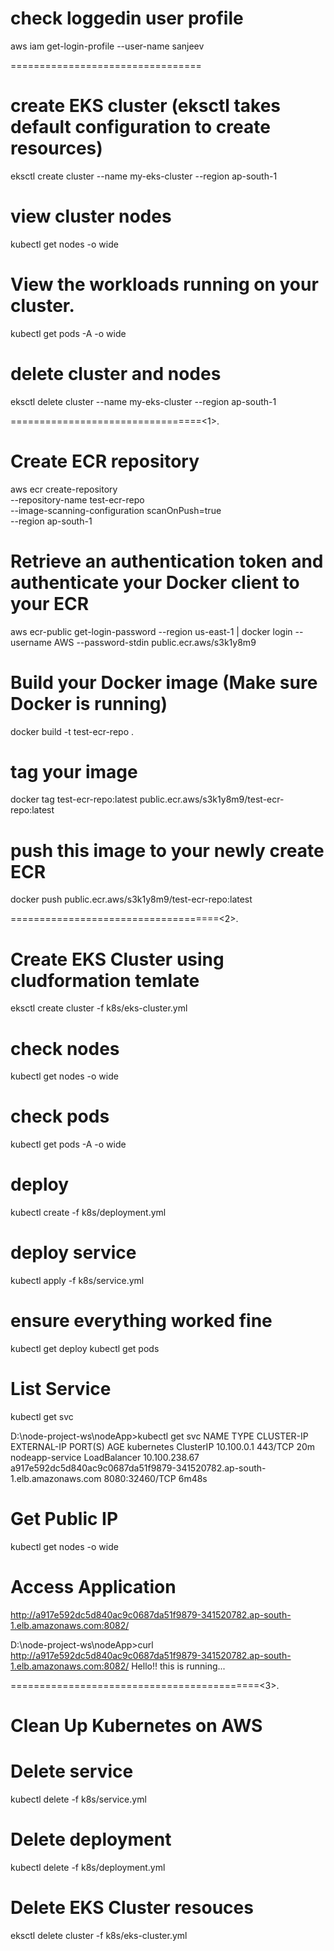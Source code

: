 
# check loggedin user profile
aws iam get-login-profile --user-name sanjeev

=================================

# create EKS cluster (eksctl takes default configuration to create resources)
eksctl create cluster --name my-eks-cluster --region ap-south-1

# view cluster nodes
kubectl get nodes -o wide

# View the workloads running on your cluster.
kubectl get pods -A -o wide

# delete cluster and nodes
eksctl delete cluster --name my-eks-cluster --region ap-south-1

=================================<1>.
# Create ECR repository
aws ecr create-repository \
    --repository-name test-ecr-repo \
    --image-scanning-configuration scanOnPush=true \
    --region ap-south-1

# Retrieve an authentication token and authenticate your Docker client to your ECR
aws ecr-public get-login-password --region us-east-1 | docker login --username AWS --password-stdin public.ecr.aws/s3k1y8m9

# Build your Docker image (Make sure Docker is running)
docker build -t test-ecr-repo .

# tag your image 
docker tag test-ecr-repo:latest public.ecr.aws/s3k1y8m9/test-ecr-repo:latest

# push this image to your newly create ECR
docker push public.ecr.aws/s3k1y8m9/test-ecr-repo:latest

====================================<2>.

# Create EKS Cluster using cludformation temlate
eksctl create cluster -f k8s/eks-cluster.yml

# check nodes
kubectl get nodes -o wide

# check pods
kubectl get pods -A -o wide

# deploy
kubectl create -f k8s/deployment.yml

# deploy service
kubectl apply -f k8s/service.yml

# ensure everything worked fine
kubectl get deploy
kubectl get pods

# List Service
kubectl get svc

D:\node-project-ws\nodeApp>kubectl get svc
NAME              TYPE           CLUSTER-IP      EXTERNAL-IP                                                               PORT(S)          AGE
kubernetes        ClusterIP      10.100.0.1      <none>                                                                    443/TCP          20m
nodeapp-service   LoadBalancer   10.100.238.67   a917e592dc5d840ac9c0687da51f9879-341520782.ap-south-1.elb.amazonaws.com   8080:32460/TCP   6m48s

# Get Public IP
kubectl get nodes -o wide

# Access Application
http://a917e592dc5d840ac9c0687da51f9879-341520782.ap-south-1.elb.amazonaws.com:8082/

D:\node-project-ws\nodeApp>curl http://a917e592dc5d840ac9c0687da51f9879-341520782.ap-south-1.elb.amazonaws.com:8082/
Hello!! this is running...


===========================================<3>.
# Clean Up Kubernetes on AWS
# Delete service
kubectl delete -f k8s/service.yml

# Delete deployment
kubectl delete -f k8s/deployment.yml

# Delete EKS Cluster resouces
eksctl delete cluster -f k8s/eks-cluster.yml

